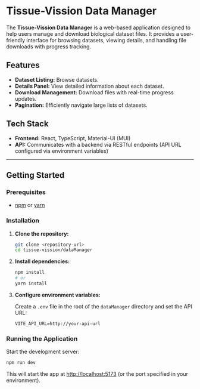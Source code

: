 # Tissue-Vission Data Manager

The **Tissue-Vission Data Manager** is a web-based application designed to help users manage and download biological dataset files. It provides a user-friendly interface for browsing datasets, viewing details, and handling file downloads with progress tracking.

## Features

- **Dataset Listing:** Browse datasets.
- **Details Panel:** View detailed information about each dataset.
- **Download Management:** Download files with real-time progress updates.
- **Pagination:** Efficiently navigate large lists of datasets.

## Tech Stack

- **Frontend:** React, TypeScript, Material-UI (MUI)
- **API:** Communicates with a backend via RESTful endpoints (API URL configured via environment variables)

---

## Getting Started

### Prerequisites

- [npm](https://www.npmjs.com/) or [yarn](https://yarnpkg.com/)

### Installation

1. **Clone the repository:**
   ```bash
   git clone <repository-url>
   cd tissue-vission/dataManager
   ```

2. **Install dependencies:**
   ```bash
   npm install
   # or
   yarn install
   ```

3. **Configure environment variables:**

   Create a `.env` file in the root of the `dataManager` directory and set the API URL:
   ```
   VITE_API_URL=http://your-api-url
   ```

### Running the Application

Start the development server:
   ```bash
   npm run dev
   ```
   This will start the app at [http://localhost:5173](http://localhost:5173) (or the port specified in your environment).




